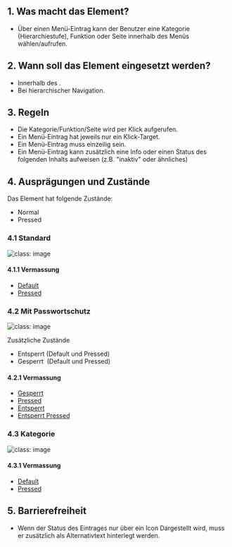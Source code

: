 ## 1. Was macht das Element?
*   Über einen Menü-Eintrag kann der Benutzer eine Kategorie (Hierarchiestufe), Funktion oder Seite innerhalb des Menüs wählen/aufrufen.

## 2. Wann soll das Element eingesetzt werden?
*   Innerhalb des .
*   Bei hierarchischer Navigation.

## 3. Regeln
*   Die Kategorie/Funktion/Seite wird per Klick aufgerufen.
*   Ein Menü-Eintrag hat jeweils nur ein Klick-Target.
*   Ein Menü-Eintrag muss einzeilig sein.
*   Ein Menü-Eintrag kann zusätzlich eine Info oder einen Status des folgenden Inhalts aufweisen (z.B. "inaktiv" oder ähnliches)

## 4. Ausprägungen und Zustände
Das Element hat folgende Zustände:
*   Normal
*   Pressed

### 4.1 Standard
![](https://raw.githubusercontent.com/sbb-design-systems/sbb-design-system/master/mobile/elements/menu-item/images/ME18_Standard.png 'class: image')


#### 4.1.1 Vermassung
*   [Default](https://sbb.invisionapp.com/d/main#/console/14051805/313167006/inspect)
*   [Pressed](https://sbb.invisionapp.com/d/main#/console/14051805/313167007/inspect)

### 4.2 Mit Passwortschutz
![](https://raw.githubusercontent.com/sbb-design-systems/sbb-design-system/master/mobile/elements/menu-item/images/ME18_Passwortschutz.png 'class: image')


Zusätzliche Zustände
*   Entsperrt (Default und Pressed)
*   Gesperrt  (Default und Pressed)

#### 4.2.1 Vermassung
*   [Gesperrt](https://sbb.invisionapp.com/d/main#/console/14051805/313167002/inspect)
*   [Pressed](https://sbb.invisionapp.com/d/main#/console/14051805/313167005/inspect)
*   [Entsperrt](https://sbb.invisionapp.com/d/main#/console/14051805/313167003/inspect)
*   [Entsperrt Pressed](https://sbb.invisionapp.com/d/main#/console/14051805/313167004/inspect)

### 4.3 Kategorie
![](https://raw.githubusercontent.com/sbb-design-systems/sbb-design-system/master/mobile/elements/menu-item/images/ME18_Kategorie.png 'class: image')


#### 4.3.1 Vermassung
*   [Default](https://sbb.invisionapp.com/d/main#/console/14051805/313167000/inspect)
*   [Pressed](https://sbb.invisionapp.com/d/main#/console/14051805/313167001/inspect)

## 5. Barrierefreiheit
* Wenn der Status des Eintrages nur über ein Icon Dargestellt wird, muss er zusätzlich als Alternativtext hinterlegt werden.